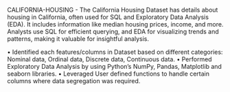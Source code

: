 CALIFORNIA-HOUSING - The California Housing Dataset has details about housing in California, often used for SQL and Exploratory Data Analysis (EDA). It includes information like median housing prices, income, and more. Analysts use SQL for efficient querying, and EDA for visualizing trends and patterns, making it valuable for insightful analysis.

•	Identified each features/columns in Dataset based on different categories: Nominal data, Ordinal data, Discrete data, Continuous data.
•	Performed Exploratory Data Analysis by using Python’s NumPy, Pandas, Matplotlib and seaborn libraries.
•	Leveraged User defined functions to handle certain columns where data segregation was required.
